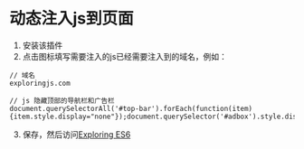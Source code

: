 # 动态注入js到页面
1. 安装该插件
2. 点击图标填写需要注入的js已经需要注入到的域名，例如：
  ```
  // 域名
  exploringjs.com
  
  // js 隐藏顶部的导航栏和广告栏
  document.querySelectorAll('#top-bar').forEach(function(item){item.style.display="none"});document.querySelector('#adbox').style.display="none";
  ```
3. 保存，然后访问[Exploring ES6](http://exploringjs.com/es6/)
  
